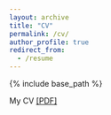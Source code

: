 ```yaml
---
layout: archive
title: "CV"
permalink: /cv/
author_profile: true
redirect_from:
  - /resume
---
```


{% include base_path %}

My CV [[PDF]](https://fanfeiuiowa.github.io/files/Resume_FanFei_Industry.pdf) 
